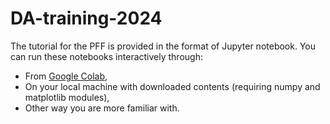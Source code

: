 # DA-training-2024
The tutorial for the PFF is provided in the format of Jupyter notebook. You can run these notebooks interactively through:
- From [Google Colab](https://colab.research.google.com/github/GorillaYeh1003/2025_CADRE-EPIC_DATrainingWorkshop_PFF/blob/main/DAworkshop_PFF.ipynb),
- On your local machine with downloaded contents (requiring numpy and matplotlib modules),
- Other way you are more familiar with.